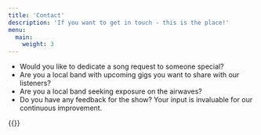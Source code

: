```yaml
---
title: 'Contact'
description: 'If you want to get in touch - this is the place!'
menu:
  main:
    weight: 3
---
```

- Would you like to dedicate a song request to someone special?
- Are you a local band with upcoming gigs you want to share with our listeners?
- Are you a local band seeking exposure on the airwaves?
- Do you have any feedback for the show? Your input is invaluable for our continuous improvement.

{{<form-contact action="">}}
